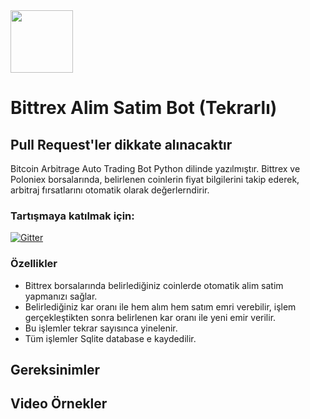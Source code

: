 <img src="https://pbs.twimg.com/profile_images/1022945109183275008/_uHiSUwl_400x400.jpg" width="100" border-radius= "50%" >

# Bittrex Alim Satim Bot (Tekrarlı)

## Pull Request'ler dikkate alınacaktır

Bitcoin Arbitrage Auto Trading Bot Python dilinde yazılmıştır.
Bittrex ve Poloniex borsalarında, belirlenen coinlerin fiyat bilgilerini takip ederek, arbitraj fırsatlarını otomatik olarak değerlerndirir.

### Tartışmaya katılmak için:

[![Gitter](https://badges.gitter.im/hamdi-yilmaz-Bitcoin-Arbitrage-Auto-Trading-Bot/community.svg)](https://gitter.im/hamdi-yilmaz-Bitcoin-Arbitrage-Auto-Trading-Bot/community?utm_source=badge&utm_medium=badge&utm_campaign=pr-badge)


### Özellikler
- Bittrex borsalarında belirlediğiniz coinlerde otomatik alim satim yapmanızı sağlar.
- Belirlediğiniz kar oranı ile hem alım hem satım emri verebilir, işlem gerçekleştikten sonra belirlenen kar oranı ile yeni emir verilir.
- Bu işlemler tekrar sayısınca yinelenir.
- Tüm işlemler Sqlite database e kaydedilir.

## Gereksinimler

## Video Örnekler



